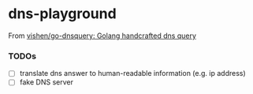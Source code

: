 dns-playground
==============
From [vishen/go-dnsquery: Golang handcrafted dns query](https://github.com/vishen/go-dnsquery/tree/master)

### TODOs
- [ ] translate dns answer to human-readable information (e.g. ip address)
- [ ] fake DNS server
